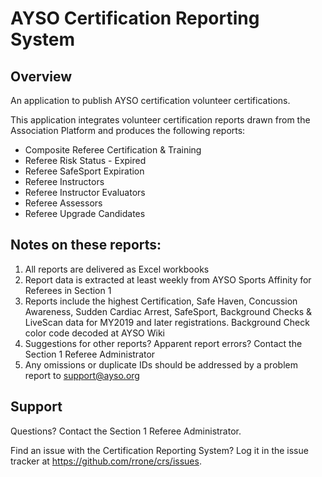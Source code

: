 # AYSO Certification Reporting System

## Overview
An application to publish AYSO certification volunteer certifications.

This application integrates volunteer certification reports drawn from the Association Platform and produces the following reports:

 - Composite Referee Certification & Training
 - Referee Risk Status - Expired
 - Referee SafeSport Expiration
 - Referee Instructors
 - Referee Instructor Evaluators
 - Referee Assessors
 - Referee Upgrade Candidates

## Notes on these reports:
1. All reports are delivered as Excel workbooks
2. Report data is extracted at least weekly from AYSO Sports Affinity for Referees in Section 1
3. Reports include the highest Certification, Safe Haven, Concussion Awareness, Sudden Cardiac Arrest, SafeSport, Background Checks & LiveScan data for MY2019 and later registrations. Background Check color code decoded at AYSO Wiki
4. Suggestions for other reports? Apparent report errors? Contact the Section 1 Referee Administrator
5. Any omissions or duplicate IDs should be addressed by a problem report to support@ayso.org

## Support
Questions? Contact the Section 1 Referee Administrator.

Find an issue with the Certification Reporting System? Log it in the issue tracker at https://github.com/rrone/crs/issues.
